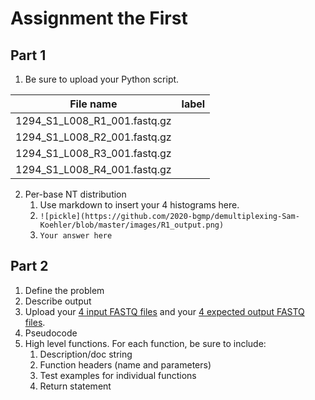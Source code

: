 # Assignment the First

## Part 1
1. Be sure to upload your Python script.

| File name | label |
|---|---|
| 1294_S1_L008_R1_001.fastq.gz |  |
| 1294_S1_L008_R2_001.fastq.gz |  |
| 1294_S1_L008_R3_001.fastq.gz |  |
| 1294_S1_L008_R4_001.fastq.gz |  |

2. Per-base NT distribution
    1. Use markdown to insert your 4 histograms here.
    2. ```![pickle](https://github.com/2020-bgmp/demultiplexing-Sam-Koehler/blob/master/images/R1_output.png)```
    3. ```Your answer here```
    
    
## Part 2
1. Define the problem
2. Describe output
3. Upload your [4 input FASTQ files](../TEST-input_FASTQ) and your [4 expected output FASTQ files](../TEST-output_FASTQ).
4. Pseudocode
5. High level functions. For each function, be sure to include:
    1. Description/doc string
    2. Function headers (name and parameters)
    3. Test examples for individual functions
    4. Return statement
